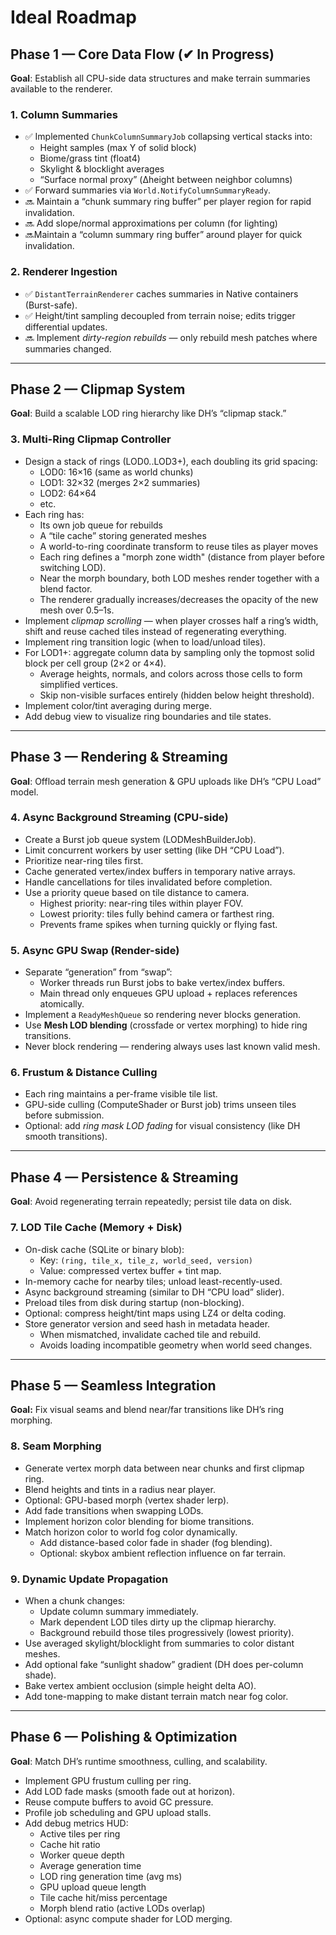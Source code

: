 # Ideal Roadmap

## Phase 1 — Core Data Flow (✔ In Progress)
**Goal**: Establish all CPU-side data structures and make terrain summaries available to the renderer.
### 1. Column Summaries
- ✅ Implemented `ChunkColumnSummaryJob` collapsing vertical stacks into:
  - Height samples (max Y of solid block)
  - Biome/grass tint (float4)
  - Skylight & blocklight averages
  - “Surface normal proxy” (Δheight between neighbor columns)
- ✅ Forward summaries via `World.NotifyColumnSummaryReady`.
- 🔜 Maintain a “chunk summary ring buffer” per player region for rapid invalidation.
- 🔜 Add slope/normal approximations per column (for lighting)
- 🔜Maintain a “column summary ring buffer” around player for quick invalidation.

### 2. Renderer Ingestion
- ✅ `DistantTerrainRenderer` caches summaries in Native containers (Burst-safe).
- ✅ Height/tint sampling decoupled from terrain noise; edits trigger differential updates.
- 🔜 Implement *dirty-region rebuilds* — only rebuild mesh patches where summaries changed.

---

## Phase 2 — Clipmap System
**Goal**: Build a scalable LOD ring hierarchy like DH’s “clipmap stack.”
### 3. Multi-Ring Clipmap Controller
- Design a stack of rings (LOD0..LOD3+), each doubling its grid spacing:
  - LOD0: 16×16 (same as world chunks)
  - LOD1: 32×32 (merges 2×2 summaries)
  - LOD2: 64×64
  - etc.
- Each ring has:
  - Its own job queue for rebuilds
  - A “tile cache” storing generated meshes
  - A world-to-ring coordinate transform to reuse tiles as player moves
  - Each ring defines a "morph zone width" (distance from player before switching LOD).
  - Near the morph boundary, both LOD meshes render together with a blend factor.
  - The renderer gradually increases/decreases the opacity of the new mesh over 0.5–1s.
- Implement *clipmap scrolling* — when player crosses half a ring’s width, shift and reuse cached tiles instead of regenerating everything.
- Implement ring transition logic (when to load/unload tiles).
- For LOD1+: aggregate column data by sampling only the topmost solid block per cell group (2×2 or 4×4).
  - Average heights, normals, and colors across those cells to form simplified vertices.
  - Skip non-visible surfaces entirely (hidden below height threshold).
- Implement color/tint averaging during merge.
- Add debug view to visualize ring boundaries and tile states.

---

## Phase 3 — Rendering & Streaming
**Goal**: Offload terrain mesh generation & GPU uploads like DH’s “CPU Load” model.
### 4. Async Background Streaming (CPU-side)
- Create a Burst job queue system (LODMeshBuilderJob).
- Limit concurrent workers by user setting (like DH “CPU Load”).
- Prioritize near-ring tiles first.
- Cache generated vertex/index buffers in temporary native arrays.
- Handle cancellations for tiles invalidated before completion.
- Use a priority queue based on tile distance to camera.
  - Highest priority: near-ring tiles within player FOV.
  - Lowest priority: tiles fully behind camera or farthest ring.
  - Prevents frame spikes when turning quickly or flying fast.
  
### 5. Async GPU Swap (Render-side)
- Separate “generation” from “swap”:
  - Worker threads run Burst jobs to bake vertex/index buffers.
  - Main thread only enqueues GPU upload + replaces references atomically.
- Implement a `ReadyMeshQueue` so rendering never blocks generation.
- Use **Mesh LOD blending** (crossfade or vertex morphing) to hide ring transitions.
- Never block rendering — rendering always uses last known valid mesh.

### 6. Frustum & Distance Culling
- Each ring maintains a per-frame visible tile list.
- GPU-side culling (ComputeShader or Burst job) trims unseen tiles before submission.
- Optional: add *ring mask LOD fading* for visual consistency (like DH smooth transitions).

---

## Phase 4 — Persistence & Streaming
**Goal**: Avoid regenerating terrain repeatedly; persist tile data on disk.
### 7. LOD Tile Cache (Memory + Disk)
- On-disk cache (SQLite or binary blob):
  - Key: `(ring, tile_x, tile_z, world_seed, version)`
  - Value: compressed vertex buffer + tint map.
- In-memory cache for nearby tiles; unload least-recently-used.
- Async background streaming (similar to DH “CPU load” slider).
- Preload tiles from disk during startup (non-blocking).
- Optional: compress height/tint maps using LZ4 or delta coding.
- Store generator version and seed hash in metadata header.
  - When mismatched, invalidate cached tile and rebuild.
  - Avoids loading incompatible geometry when world seed changes.
---

## Phase 5 — Seamless Integration
**Goal:** Fix visual seams and blend near/far transitions like DH’s ring morphing.
### 8. Seam Morphing
- Generate vertex morph data between near chunks and first clipmap ring.
- Blend heights and tints in a radius near player.
- Optional: GPU-based morph (vertex shader lerp).
- Add fade transitions when swapping LODs.
- Implement horizon color blending for biome transitions.
- Match horizon color to world fog color dynamically.
  - Add distance-based color fade in shader (fog blending).
  - Optional: skybox ambient reflection influence on far terrain.

### 9. Dynamic Update Propagation
- When a chunk changes:
  - Update column summary immediately.
  - Mark dependent LOD tiles dirty up the clipmap hierarchy.
  - Background rebuild those tiles progressively (lowest priority).
- Use averaged skylight/blocklight from summaries to color distant meshes.
- Add optional fake “sunlight shadow” gradient (DH does per-column shade).
- Bake vertex ambient occlusion (simple height delta AO).
- Add tone-mapping to make distant terrain match near fog color.
---

## Phase 6 — Polishing & Optimization
**Goal**: Match DH’s runtime smoothness, culling, and scalability.
- Implement GPU frustum culling per ring.
- Add LOD fade masks (smooth fade out at horizon).
- Reuse compute buffers to avoid GC pressure.
- Profile job scheduling and GPU upload stalls.
- Add debug metrics HUD:
  - Active tiles per ring
  - Cache hit ratio
  - Worker queue depth
  - Average generation time
  - LOD ring generation time (avg ms)
  - GPU upload queue length
  - Tile cache hit/miss percentage
  - Morph blend ratio (active LODs overlap)
- Optional: async compute shader for LOD merging.
